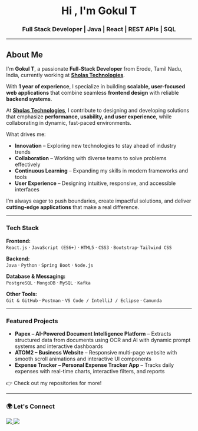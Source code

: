 <h1 align="center">Hi , I'm Gokul T</h1>
<h3 align="center">Full Stack Developer | Java | React | REST APIs | SQL</h3>

<!-- <p align="center">
  <img src="https://komarev.com/ghpvc/?username=gokult&label=Profile%20Views&color=0e75b6&style=flat" alt="Profile Views" />
  <a href="https://github.com/gokult?tab=followers"><img src="https://img.shields.io/github/followers/gokult?label=Followers&style=social" alt="GitHub Followers"></a>
</p> -->

---

## About Me

I'm **Gokul T**, a passionate **Full-Stack Developer** from Erode, Tamil Nadu, India, currently working at [**Sholas Technologies**](https://www.sholas.io).  

With **1 year of experience**, I specialize in building **scalable, user-focused web applications** that combine seamless **frontend design** with reliable **backend systems**.

At [**Sholas Technologies**](https://www.sholas.io), I contribute to designing and developing solutions that emphasize **performance, usability, and user experience**, while collaborating in dynamic, fast-paced environments.

What drives me:  
- **Innovation** – Exploring new technologies to stay ahead of industry trends  
- **Collaboration** – Working with diverse teams to solve problems effectively  
- **Continuous Learning** – Expanding my skills in modern frameworks and tools  
- **User Experience** – Designing intuitive, responsive, and accessible interfaces  

I’m always eager to push boundaries, create impactful solutions, and deliver **cutting-edge applications** that make a real difference.

---

### Tech Stack

**Frontend:**  
`React.js` · `JavaScript (ES6+)` · `HTML5` · `CSS3` · `Bootstrap`· `Tailwind CSS`  

**Backend:**  
`Java` · `Python` · `Spring Boot` · `Node.js`  

**Database & Messaging:**  
`PostgreSQL` · `MongoDB` · `MySQL` · `Kafka`  

**Other Tools:**  
`Git & GitHub` · `Postman` · `VS Code / IntelliJ / Eclipse` · `Camunda`

---

### Featured Projects
- **Papex – AI-Powered Document Intelligence Platform** – Extracts structured data from documents using OCR and AI with dynamic prompt systems and interactive dashboards 
- **ATOM2 – Business Website** – Responsive multi-page website with smooth scroll animations and interactive UI components 
- **Expense Tracker – Personal Expense Tracker App** – Tracks daily expenses with real-time charts, interactive filters, and reports
   
👉 Check out my repositories for more!  

---

### 🌍 Let's Connect  
<p align="left">
  <a href="https://www.linkedin.com/in/gokul-t-5286182a3/" target="_blank">
    <img src="https://img.shields.io/badge/LinkedIn-%230077B5.svg?&style=for-the-badge&logo=linkedin&logoColor=white" />
  </a>
  <a href="mailto:amgokult@gmail.com">
    <img src="https://img.shields.io/badge/Gmail-D14836.svg?&style=for-the-badge&logo=gmail&logoColor=white" />
  </a>
</p>
